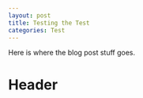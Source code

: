 ```yaml
---
layout: post
title: Testing the Test
categories: Test
---
```


Here is where the blog post stuff goes.

# Header
